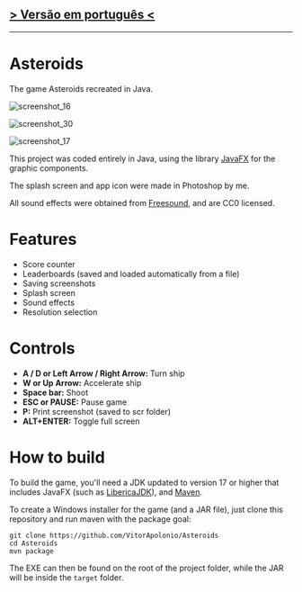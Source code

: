 ## [> Versão em português <](README.pt-BR.md)
___
# Asteroids
The game Asteroids recreated in Java.

![screenshot_16](https://github.com/user-attachments/assets/fb716666-91f2-41f2-b05b-3dde22503266)

![screenshot_30](https://github.com/user-attachments/assets/f9b0bc9e-07af-48db-87bc-1e131815b0fa)

![screenshot_17](https://github.com/user-attachments/assets/f870e6c8-54ce-44f7-aebd-cf443ca92e40)

This project was coded entirely in Java, using the library [JavaFX](https://openjfx.io/) for the graphic components.

The splash screen and app icon were made in Photoshop by me.

All sound effects were obtained from [Freesound](https://freesound.org/), and are CC0 licensed.

# Features
- Score counter
- Leaderboards (saved and loaded automatically from a file)
- Saving screenshots
- Splash screen
- Sound effects
- Resolution selection

# Controls
- **A / D or Left Arrow / Right Arrow:** Turn ship
- **W or Up Arrow:** Accelerate ship
- **Space bar:** Shoot
- **ESC or PAUSE:** Pause game
- **P:** Print screenshot (saved to scr folder)
- **ALT+ENTER:** Toggle full screen

# How to build
To build the game, you'll need a JDK updated to version 17 or higher that includes JavaFX (such as [LibericaJDK](https://bell-sw.com/pages/downloads/#jdk-21-lts)), and [Maven](https://maven.apache.org/download.cgi).

To create a Windows installer for the game (and a JAR file), just clone this repository and run maven with the package goal:

    git clone https://github.com/VitorApolonio/Asteroids
    cd Asteroids
    mvn package

The EXE can then be found on the root of the project folder, while the JAR will be inside the `target` folder.
